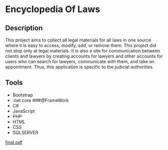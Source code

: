 # Encyclopedia Of Laws
## Description
This project aims to collect all legal materials for all laws in one source where it is easy to access, modify, add, or remove them. This project did not stop only at
legal materials. It is also a site for communication between clients and lawyers by creating accounts for lawyers and other accounts for users who can search for
lawyers, communicate with them, and take an appointment. Thus, this application is specific to the judicial authorities.

## Tools
- Bootstrap
- .net core ###@FrameWork
- C#
- JavaScript
- PHP
- HTML
- CSS
- SQLSERVER

[final.pdf](https://github.com/Doaa-Ghopashe/Encyclopedia-of-Laws/files/10546324/final.pdf)
